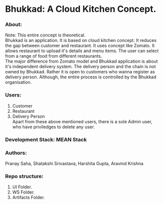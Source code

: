 # Bhukkad: A Cloud Kitchen Concept.

### About:
<storng>Note: This entire concept is theoretical.</strong><br>
Bhukkad is an application. It is based on cloud kitchen concept. It reduces the gap between customer and restaurant. It uses concept like Zomato. It allows restaurant to upload it's details and menu items. The user can select from a range of food from different restaurants. <br>
The major difference from Zomato model and Bhukkad application is about it's independent delivery system. The delivery person and the chain is not owned by Bhukkad. Rather it is open to customers who wanna register as delivery person. Although, the entire process is controlled by the Bhukkad organisation. <br>

### Users:
1. Customer <br>
2. Restaurant <br>
3. Delivery Person <br>
Apart from these above mentioned users, there is a sole Admin user, who have priviledges to delete any user.

### Development Stack: MEAN Stack
### Authors:
Pranay Saha,
Shatakshi Srivastava,
Harshita Gupta,
Aravind Krishna

### Repo structure:
  1. UI Folder.
  2. WS Folder.
  3. Artifacts Folder.


